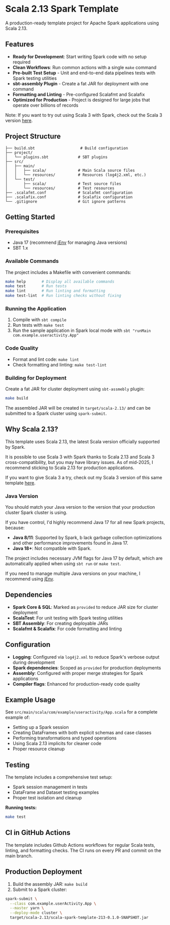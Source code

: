 # Scala 2.13 Spark Template

A production-ready template project for Apache Spark applications using Scala 2.13.

## Features

- **Ready for Development**: Start writing Spark code with no setup required
- **Clean Workflows**: Run common actions with a single `make` command
- **Pre-built Test Setup** - Unit and end-to-end data pipelines tests with Spark testing utilities
- **sbt-assembly Plugin** - Create a fat JAR for deployment with one command
- **Formatting and Linting** - Pre-configured Scalafmt and Scalafix
- **Optimized for Production** - Project is designed for large jobs that operate over billions of records

Note: If you want to try out using Scala 3 with Spark, check out the Scala 3 version [here](https://github.com/ewoodbury/spark-template-scala-3).

## Project Structure

```
├── build.sbt                    # Build configuration
├── project/
│   └── plugins.sbt             # SBT plugins
├── src/
│   ├── main/
│   │   ├── scala/              # Main Scala source files
│   │   └── resources/          # Resources (log4j2.xml, etc.)
│   └── test/
│       ├── scala/              # Test source files
│       └── resources/          # Test resources
├── .scalafmt.conf              # Scalafmt configuration
├── .scalafix.conf              # Scalafix configuration
└── .gitignore                  # Git ignore patterns
```

## Getting Started

### Prerequisites

- Java 17 (recommend [jEnv](https://www.jenv.be/) for managing Java versions)
- SBT 1.x

### Available Commands

The project includes a Makefile with convenient commands:

```bash
make help       # Display all available commands
make test       # Run tests
make lint       # Run linting and formatting
make test-lint  # Run linting checks without fixing
```

### Running the Application

1. Compile with `sbt compile`
2. Run tests with `make test`
3. Run the sample application in Spark local mode with `sbt "runMain com.example.useractivity.App"`

### Code Quality

- Format and lint code: `make lint`
- Check formatting and linting: `make test-lint`

### Building for Deployment

Create a fat JAR for cluster deployment using `sbt-assmebly` plugin:
```bash
make build
```

The assembled JAR will be created in `target/scala-2.13/` and can be submitted to a Spark cluster using `spark-submit`.

## Why Scala 2.13?

This template uses Scala 2.13, the latest Scala version officially supported by Spark.

It is possible to use Scala 3 with Spark thanks to Scala 2.13 and Scala 3 cross-compatibility, but you may have library issues. As of mid-2025, I recommend sticking to Scala 2.13 for production applications.

If you want to give Scala 3 a try, check out my Scala 3 version of this same template [here](https://github.com/ewoodbury/spark-template-scala-3).

### Java Version

You should match your Java version to the version that your production cluster Spark cluster is using.

If you have control, I'd highly recommend Java 17 for all new Spark projects, because:
- **Java 8/11**: Supported by Spark, b lack garbage collection optimizations and other performance improvements found in Java 17.
- **Java 18+**: Not compatible with Spark.

The project includes necessary JVM flags for Java 17 by default, which are automatically applied when using `sbt run` or `make test`.

If you need to manage multiple Java versions on your machine, I recommend using [jEnv](https://www.jenv.be/).

## Dependencies

- **Spark Core & SQL**: Marked as `provided` to reduce JAR size for cluster deployment
- **ScalaTest**: For unit testing with Spark testing utilities
- **SBT Assembly**: For creating deployable JARs
- **Scalafmt & Scalafix**: For code formatting and linting

## Configuration

- **Logging**: Configured via `log4j2.xml` to reduce Spark's verbose output during development
- **Spark dependencies**: Scoped as `provided` for production deployments
- **Assembly**: Configured with proper merge strategies for Spark applications
- **Compiler flags**: Enhanced for production-ready code quality

## Example Usage

See `src/main/scala/com/example/useractivity/App.scala` for a complete example of:
- Setting up a Spark session
- Creating DataFrames with both explicit schemas and case classes
- Performing transformations and typed operations
- Using Scala 2.13 implicits for cleaner code
- Proper resource cleanup

## Testing

The template includes a comprehensive test setup:
- Spark session management in tests
- DataFrame and Dataset testing examples
- Proper test isolation and cleanup

**Running tests:**
```bash
make test
```

## CI in GitHub Actions

The template includes Github Actions workflows for regular Scala tests, linting, and formatting checks. The CI runs on every PR and commit on the main branch.

## Production Deployment

1. Build the assembly JAR: `make build`
2. Submit to a Spark cluster:
```bash
spark-submit \
  --class com.example.userActivity.App \
  --master yarn \
  --deploy-mode cluster \
  target/scala-2.13/scala-spark-template-213-0.1.0-SNAPSHOT.jar
```
